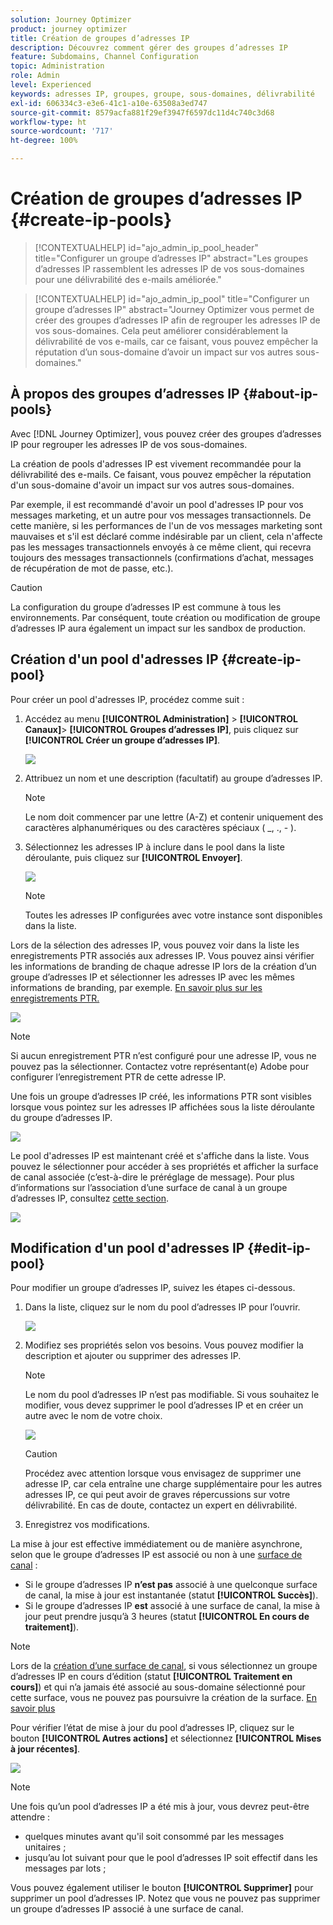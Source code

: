 ```yaml
---
solution: Journey Optimizer
product: journey optimizer
title: Création de groupes d’adresses IP
description: Découvrez comment gérer des groupes d’adresses IP
feature: Subdomains, Channel Configuration
topic: Administration
role: Admin
level: Experienced
keywords: adresses IP, groupes, groupe, sous-domaines, délivrabilité
exl-id: 606334c3-e3e6-41c1-a10e-63508a3ed747
source-git-commit: 8579acfa881f29ef3947f6597dc11d4c740c3d68
workflow-type: ht
source-wordcount: '717'
ht-degree: 100%

---
```


# Création de groupes d’adresses IP {#create-ip-pools}

>[!CONTEXTUALHELP]
>id="ajo_admin_ip_pool_header"
>title="Configurer un groupe d’adresses IP"
>abstract="Les groupes d’adresses IP rassemblent les adresses IP de vos sous-domaines pour une délivrabilité des e-mails améliorée."

>[!CONTEXTUALHELP]
>id="ajo_admin_ip_pool"
>title="Configurer un groupe d’adresses IP"
>abstract="Journey Optimizer vous permet de créer des groupes d’adresses IP afin de regrouper les adresses IP de vos sous-domaines. Cela peut améliorer considérablement la délivrabilité de vos e-mails, car ce faisant, vous pouvez empêcher la réputation d’un sous-domaine d’avoir un impact sur vos autres sous-domaines."

## À propos des groupes d’adresses IP {#about-ip-pools}

Avec [!DNL Journey Optimizer], vous pouvez créer des groupes d’adresses IP pour regrouper les adresses IP de vos sous-domaines.

La création de pools d&#39;adresses IP est vivement recommandée pour la délivrabilité des e-mails. Ce faisant, vous pouvez empêcher la réputation d&#39;un sous-domaine d&#39;avoir un impact sur vos autres sous-domaines.

Par exemple, il est recommandé d&#39;avoir un pool d&#39;adresses IP pour vos messages marketing, et un autre pour vos messages transactionnels. De cette manière, si les performances de l&#39;un de vos messages marketing sont mauvaises et s&#39;il est déclaré comme indésirable par un client, cela n&#39;affecte pas les messages transactionnels envoyés à ce même client, qui recevra toujours des messages transactionnels (confirmations d’achat, messages de récupération de mot de passe, etc.).

>[!CAUTION]
>
>La configuration du groupe d’adresses IP est commune à tous les environnements. Par conséquent, toute création ou modification de groupe d’adresses IP aura également un impact sur les sandbox de production.

## Création d&#39;un pool d&#39;adresses IP {#create-ip-pool}

Pour créer un pool d&#39;adresses IP, procédez comme suit :

1. Accédez au menu **[!UICONTROL Administration]** > **[!UICONTROL Canaux]**> **[!UICONTROL Groupes d’adresses IP]**, puis cliquez sur **[!UICONTROL Créer un groupe d’adresses IP]**.

   ![](assets/ip-pool-create.png)

1. Attribuez un nom et une description (facultatif) au groupe d’adresses IP.

   >[!NOTE]
   >
   >Le nom doit commencer par une lettre (A-Z) et contenir uniquement des caractères alphanumériques ou des caractères spéciaux ( _, ., - ).

1. Sélectionnez les adresses IP à inclure dans le pool dans la liste déroulante, puis cliquez sur **[!UICONTROL Envoyer]**.

   ![](assets/ip-pool-config.png)

   >[!NOTE]
   >
   >Toutes les adresses IP configurées avec votre instance sont disponibles dans la liste.

Lors de la sélection des adresses IP, vous pouvez voir dans la liste les enregistrements PTR associés aux adresses IP. Vous pouvez ainsi vérifier les informations de branding de chaque adresse IP lors de la création d’un groupe d’adresses IP et sélectionner les adresses IP avec les mêmes informations de branding, par exemple. [En savoir plus sur les enregistrements PTR.](ptr-records.md)

![](assets/ip-pool-ptr-record.png)

>[!NOTE]
>
>Si aucun enregistrement PTR n’est configuré pour une adresse IP, vous ne pouvez pas la sélectionner. Contactez votre représentant(e) Adobe pour configurer l’enregistrement PTR de cette adresse IP.

Une fois un groupe d’adresses IP créé, les informations PTR sont visibles lorsque vous pointez sur les adresses IP affichées sous la liste déroulante du groupe d’adresses IP.

![](assets/ip-pool-ptr-record-tooltip.png)

Le pool d&#39;adresses IP est maintenant créé et s&#39;affiche dans la liste. Vous pouvez le sélectionner pour accéder à ses propriétés et afficher la surface de canal associée (c’est-à-dire le préréglage de message). Pour plus d’informations sur l’association d’une surface de canal à un groupe d’adresses IP, consultez [cette section](channel-surfaces.md).

![](assets/ip-pool-created.png)

## Modification d&#39;un pool d&#39;adresses IP {#edit-ip-pool}

Pour modifier un groupe dʼadresses IP, suivez les étapes ci-dessous.

1. Dans la liste, cliquez sur le nom du pool d’adresses IP pour l’ouvrir.

   ![](assets/ip-pool-list.png)

1. Modifiez ses propriétés selon vos besoins. Vous pouvez modifier la description et ajouter ou supprimer des adresses IP.

   >[!NOTE]
   >
   >Le nom du pool d’adresses IP n’est pas modifiable. Si vous souhaitez le modifier, vous devez supprimer le pool d’adresses IP et en créer un autre avec le nom de votre choix.

   ![](assets/ip-pool-edit.png)

   >[!CAUTION]
   >
   >Procédez avec attention lorsque vous envisagez de supprimer une adresse IP, car cela entraîne une charge supplémentaire pour les autres adresses IP, ce qui peut avoir de graves répercussions sur votre délivrabilité. En cas de doute, contactez un expert en délivrabilité.

1. Enregistrez vos modifications.

La mise à jour est effective immédiatement ou de manière asynchrone, selon que le groupe d’adresses IP est associé ou non à une [surface de canal](channel-surfaces.md) :

* Si le groupe d’adresses IP **n’est pas** associé à une quelconque surface de canal, la mise à jour est instantanée (statut **[!UICONTROL Succès]**).
* Si le groupe d’adresses IP **est** associé à une surface de canal, la mise à jour peut prendre jusqu’à 3 heures (statut **[!UICONTROL En cours de traitement]**).

>[!NOTE]
>
>Lors de la [création d’une surface de canal](channel-surfaces.md#create-channel-surface), si vous sélectionnez un groupe d’adresses IP en cours d’édition (statut **[!UICONTROL Traitement en cours]**) et qui n’a jamais été associé au sous-domaine sélectionné pour cette surface, vous ne pouvez pas poursuivre la création de la surface. [En savoir plus](channel-surfaces.md#subdomains-and-ip-pools)

Pour vérifier l’état de mise à jour du pool d’adresses IP, cliquez sur le bouton **[!UICONTROL Autres actions]** et sélectionnez **[!UICONTROL Mises à jour récentes]**.

![](assets/ip-pool-recent-update.png)

>[!NOTE]
>
>Une fois qu’un pool d’adresses IP a été mis à jour, vous devrez peut-être attendre :
>* quelques minutes avant qu&#39;il soit consommé par les messages unitaires ;
>* jusqu’au lot suivant pour que le pool d’adresses IP soit effectif dans les messages par lots ;

Vous pouvez également utiliser le bouton **[!UICONTROL Supprimer]** pour supprimer un pool d’adresses IP. Notez que vous ne pouvez pas supprimer un groupe d’adresses IP associé à une surface de canal.

